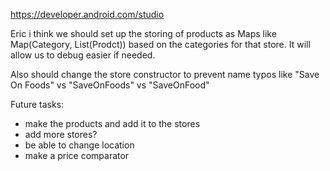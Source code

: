https://developer.android.com/studio


Eric i think we should set up the storing of products as Maps like Map(Category, List(Prodct)) based on the categories
for that store. It will allow us to debug easier if needed. 

Also should change the store constructor to prevent name typos like "Save On Foods" vs "SaveOnFoods" vs "SaveOnFood"

Future tasks: 

  - make the products and add it to the stores
  - add more stores?
  - be able to change location
  - make a price comparator
